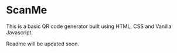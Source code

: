 # ScanMe

This is a basic QR code generator built using HTML, CSS and Vanilla Javascript.

Readme will be updated soon.